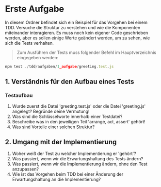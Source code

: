 # Erste Aufgabe

In diesem Ordner befindet sich ein Beispiel für das Vorgehen bei einem TDD. Versuche die Struktur zu verstehen und
wie die Komponenten miteinander interagieren. Es muss noch kein eigener Code geschrieben werden, aber es sollen
einige Werte geändert werden, um zu sehen, wie sich die Tests verhalten.

> Zum Ausführen der Tests muss folgender Befehl im Hauptverzeichnis eingegeben werden:

```JavaScript
npm test ./tdd/aufgaben/1_aufgabe/greeting.test.js
```

## 1. Verständnis für den Aufbau eines Tests

### Testaufbau

1) Wurde zuerst die Datei 'greeting.test.js' oder die Datei 'greeting.js' angelegt? Begründe deine Vermutung!
2) Was sind die Schlüsselworte innerhalb einer Testdatei?
3) Beschreibe was in den jeweiligen Teil 'arrange, act, assert' gehört!
4) Was sind Vorteile einer solchen Struktur?

## 2. Umgang mit der Implementierung

1) Woher weiß der Test zu welcher Implementierung er 'gehört'?
2) Was passiert, wenn wir die Erwartungshaltung des Tests ändern?
3) Was passiert, wenn wir die Implementierung ändern, ohne den Test anzupassen?
4) Wie ist das Vorgehen beim TDD bei einer Änderung der Erwartungshaltung an die Implementierung?
